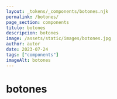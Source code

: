 ```yaml
---
layout: _tokens/_components/botones.njk
permalink: /botones/
page_section: components
titulo: botones
descripcion: botones
image: /assets/static/images/botones.jpg
author: autor
date: 2023-07-24
tags: ["components"]
imageAlt: botones
---
```


# botones
